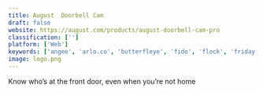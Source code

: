 ```yaml
---
title: August  Doorbell Cam
draft: false 
website: https://august.com/products/august-doorbell-cam-pro
classification: ['']
platform: ['Web']
keywords: ['angee', 'arlo.co', 'butterfleye', 'fido', 'flock', 'friday', 'gate_smart_lock', 'haven', 'keyo', 'latch', 'lockitron_bolt', 'nest_cam_outdoor', 'nest_hello', 'remo+_doorcam', 'ring', 'ring_video_doorbell', 'skybell_hd', 'soliom', 'vivint_doorbell_camera', 'xchime_doorbell', 'dbell_hd_live']
image: logo.png
---
```

Know who’s at the front door, even when you’re not home